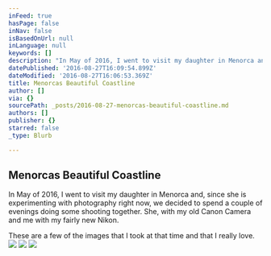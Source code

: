 ```yaml
---
inFeed: true
hasPage: false
inNav: false
isBasedOnUrl: null
inLanguage: null
keywords: []
description: "In May of 2016, I went to visit my daughter in Menorca and, since she is experimenting with photography right now, we decided to spend a couple of evenings doing some shooting together. She, with my old Canon Camera and me with my fairly new Nikon. \_"
datePublished: '2016-08-27T16:09:54.899Z'
dateModified: '2016-08-27T16:06:53.369Z'
title: Menorcas Beautiful Coastline
author: []
via: {}
sourcePath: _posts/2016-08-27-menorcas-beautiful-coastline.md
authors: []
publisher: {}
starred: false
_type: Blurb

---
```

## Menorcas Beautiful Coastline

In May of 2016, I went to visit my daughter in Menorca and, since she is experimenting with photography right now, we decided to spend a couple of evenings doing some shooting together. She, with my old Canon Camera and me with my fairly new Nikon.  

These are a few of the images that I took at that time and that I really love.
![](https://the-grid-user-content.s3-us-west-2.amazonaws.com/c549cfb1-456d-4b22-b652-2b89d1fc5593.jpg)
![](https://the-grid-user-content.s3-us-west-2.amazonaws.com/a17b180e-a792-4193-aab9-6b7badf1a7ce.jpg)
![](https://the-grid-user-content.s3-us-west-2.amazonaws.com/5c4d7742-0bff-44c9-8b17-e5f6ae26a7bf.jpg)